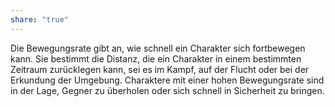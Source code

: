 ```yaml
---
share: "true"
---
```

Die Bewegungsrate gibt an, wie schnell ein Charakter sich fortbewegen kann. Sie bestimmt die Distanz, die ein Charakter in einem bestimmten Zeitraum zurücklegen kann, sei es im Kampf, auf der Flucht oder bei der Erkundung der Umgebung. Charaktere mit einer hohen Bewegungsrate sind in der Lage, Gegner zu überholen oder sich schnell in Sicherheit zu bringen.